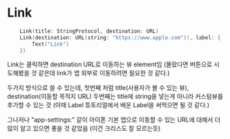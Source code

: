 #  Link

```swift
    Link(title: StringProtocol, destination: URL)
    Link(destination: URL(string: "https://www.apple.com")!, label: {
        Text("Link")
    })
```

Link는 클릭하면 destination URL로 이동하는 뷰 element임 (몰랐다면 버튼으로 시도해봤을 것 같은데 link가 앱 외부로 이동하려면 필요한 것 같다.)

두가지 방식으로 쓸 수 있는데, 첫번째 처럼 title(사용자가 볼 수 있는 뷰), destination(이동할 목적지 URL)
두번째는 title에 string을 넣는게 아니라 커스텀뷰를 추가할 수 있는 것 (이때 Label 튜토리얼에서 배운 Label을 써먹으면 될 것 같다.)

그나저나 "app-settings:" 같이 아이폰 기본 앱으로 이동할 수 있는 URL에 대해서 더 많이 알고 있으면 좋을 것 같았음 (이건 크리스도 잘 모르는듯)
